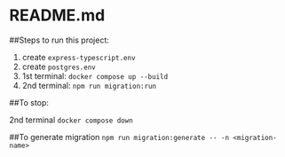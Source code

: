 # README.md

##Steps to run this project:
1. create ``express-typescript.env``
2. create ``postgres.env``
3. 1st terminal: ``docker compose up --build``
4. 2nd terminal: ``npm run migration:run``

##To stop:

2nd terminal
``docker compose down``

##To generate migration
``npm run migration:generate -- -n <migration-name>``
